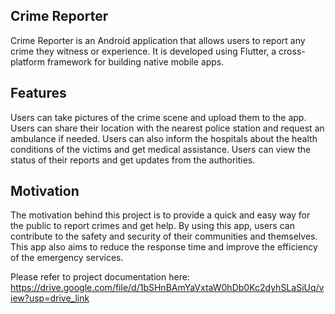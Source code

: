 ## Crime Reporter
Crime Reporter is an Android application that allows users to report any crime they witness or experience. It is developed using Flutter, a cross-platform framework for building native mobile apps.

## Features
Users can take pictures of the crime scene and upload them to the app.
Users can share their location with the nearest police station and request an ambulance if needed.
Users can also inform the hospitals about the health conditions of the victims and get medical assistance.
Users can view the status of their reports and get updates from the authorities.
## Motivation
The motivation behind this project is to provide a quick and easy way for the public to report crimes and get help. By using this app, users can contribute to the safety and security of their communities and themselves. This app also aims to reduce the response time and improve the efficiency of the emergency services.

Please refer to project documentation here: https://drive.google.com/file/d/1bSHnBAmYaVxtaW0hDb0Kc2dyhSLaSiUq/view?usp=drive_link
